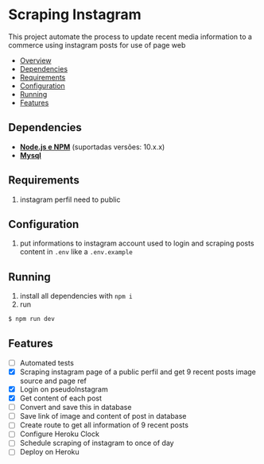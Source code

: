 # Scraping Instagram 

This project automate the process to update recent media information to a commerce using instagram posts for use of page web

- [Overview](#overview)
- [Dependencies](#dependencies)
- [Requirements](#requirements)
- [Configuration](#configuration)
- [Running](#running)
- [Features](#features)

## Dependencies

- **[Node.js e NPM](https://www.nodejs.org/)** (suportadas versões: 10.x.x)
- **[Mysql](https://www.mysql.com/)**

## Requirements

1. instagram perfil need to public

## Configuration
1. put informations to instagram account used to login and scraping posts content in `.env` like a `.env.example`

## Running

1. install all dependencies with `npm i`
2. run 
```bash
$ npm run dev
```

## Features

- [ ] Automated tests
- [x] Scraping instagram page of a public perfil and get 9 recent posts image source and page ref
- [x] Login on pseudoInstagram
- [x] Get content of each post
- [ ] Convert and save this in database
- [ ] Save link of image and content of post in database
- [ ] Create route to get all information of 9 recent posts
- [ ] Configure Heroku Clock 
- [ ] Schedule scraping of instagram to once of day
- [ ] Deploy on Heroku